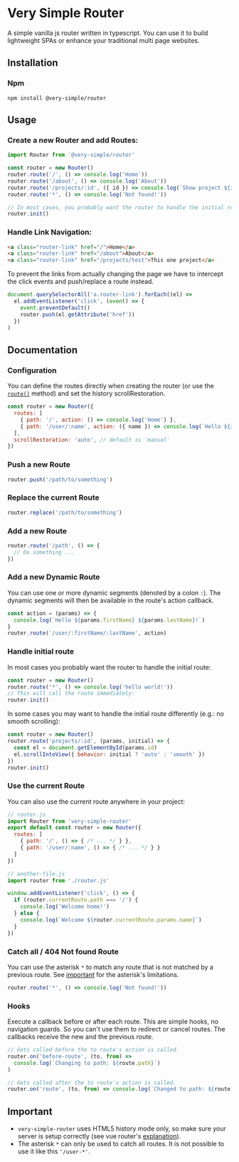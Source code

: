 # Very Simple Router

A simple vanilla js router written in typescript. You can use it to build
lightweight SPAs or enhance your traditional multi page websites.

## Installation

### Npm

`npm install @very-simple/router`

## Usage

### Create a new Router and add Routes:

```js
import Router from '@very-simple/router'

const router = new Router()
router.route('/', () => console.log('Home'))
router.route('/about', () => console.log('About'))
router.route('/projects/:id', ({ id }) => console.log(`Show project ${id}`))
router.route('*', () => console.log('Not found!'))

// In most cases, you probably want the router to handle the initial route.
router.init()
```

### Handle Link Navigation:

```html
<a class="router-link" href="/">Home</a>
<a class="router-link" href="/about">About</a>
<a class="router-link" href="/projects/test">This one project</a>
```

To prevent the links from actually changing the page we have to intercept the
click events and push/replace a route instead.

```js
document.querySelectorAll('a.router-link').forEach((el) =>
  el.addEventListener('click', (event) => {
    event.preventDefault()
    router.push(el.getAttribute('href'))
  })
)
```

## Documentation

### Configuration

You can define the routes directly when creating the router (or use the
[`route()`](#add-a-new-route) method) and set the history scrollRestoration.

```js
const router = new Router({
  routes: [
    { path: '/', action: () => console.log('Home') },
    { path: '/user/:name', action: ({ name }) => console.log(`Hello ${id}!`) },
  ],
  scrollRestoration: 'auto', // default is 'manual'
})
```

### Push a new Route

```js
router.push('/path/to/something')
```

### Replace the current Route

```js
router.replace('/path/to/something')
```

### Add a new Route

```js
router.route('/path', () => {
  // Do something ...
})
```

### Add a new Dynamic Route

You can use one or more dynamic segments (denoted by a colon `:`). The dynamic
segments will then be available in the route's action callback.

```js
const action = (params) => {
  console.log(`Hello ${params.firstName} ${params.lastName}!`)
}
router.route('/user/:firstName/:lastName', action)
```

### Handle initial route

In most cases you probably want the router to handle the initial route:

```js
const router = new Router()
router.route('*', () => console.log('hello world!'))
// This will call the route immediately:
router.init()
```

In some cases you may want to handle the initial route differently (e.g.: no
smooth scrolling):

```js
const router = new Router()
router.route('projects/:id', (params, initial) => {
  const el = document.getElementById(params.id)
  el.scrollIntoView({ behavior: initial ? 'auto' : 'smooth' })
})
router.init()
```

### Use the current Route

You can also use the current route anywhere in your project:

```js
// router.js
import Router from 'very-simple-router'
export default const router = new Router({
  routes: [
    { path: '/', () => { /* ... */ } },
    { path: '/user/:name', () => { /* ... */ } }
  ]
})
```

```js
// another-file.js
import router from './router.js'

window.addEventListener('click', () => {
  if (router.currentRoute.path === '/') {
    console.log('Welcome home!')
  } else {
    console.log(`Welcome ${router.currentRoute.params.name}`)
  }
})
```

### Catch all / 404 Not found Route

You can use the asterisk `*` to match any route that is not matched by a
previous route. See [important](#important) for the asterisk's limitations.

```js
router.route('*', () => console.log('Not found!'))
```

### Hooks

Execute a callback before or after each route. This are simple hooks, no navigation guards. So you can't use them to redirect or cancel routes. The callbacks receive the new and the previous route.

```js
// Gets called before the to route's action is called.
router.on('before-route', (to, from) =>
  console.log(`Changing to path: ${route.path}`)
)

// Gets called after the to route's action is called.
router.on('route', (to, from) => console.log(`Changed to path: ${route.path}`))
```

## Important

- `very-simple-router` uses HTML5 history mode only, so make sure your server is
  setup correctly (see vue router's [explanation](https://router.vuejs.org/guide/essentials/history-mode.html#example-server-configurations)).
- The asterisk `*` can only be used to catch all routes. It is not possible to
  use it like this `'/user-*'`.

